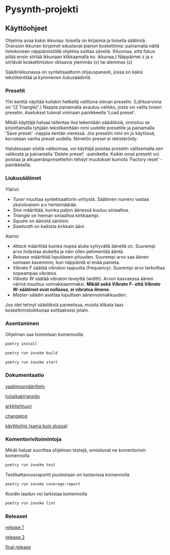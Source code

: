 # Pysynth-projekti

## Käyttöohjeet

Ohjelma avaa kaksi ikkunaa: toisella on kirjaimia ja toisella säätimiä. Oranssin ikkunan kirjaimet edustavat pianon koskettimia: painamalla näitä tietokoneen näppäimistöllä ohjelma soittaa säveliä. (Huomaa, että fokus pitää ensin siirtää ikkunaan klikkaamalla ko. ikkunaa.) Näppäimet z ja x siirtävät koskettimiston oktaavia ylemmäs (x) tai alemmas (z)

Säädinikkunassa on syntetisaattorin ohjauspaneeli, jossa on kaksi tekstikenttää ja kymmenen liukusäädintä.

### Presetit
Ylin kenttä näyttää kullakin hetkellä valittuna olevan presetin. (Lähtoarvona on '{2 Triangle}'.) Nappia painamalla avautuu valikko, josta voi valita toisen presetin. Asetukset tulevat voimaan painikkeella 'Load preset'.

Mikäli käyttäjä haluaa tallentaa itse tekemiään säädöksiä, onnistuu se kirjoittamalla tyhjään tekstikenttään nimi uudelle presetille ja painamalla 'Save preset' -nappia kentän vieressä. Jos presetin nimi on jo käytössä, korvataan vanha preset uudella. Nimetön preset ei rekisteröidy.

Halutessaan siistiä valikoimaa, voi käyttäjä poistaa presetin valitsemalla sen valikosta ja painamalla 'Delete preset' -painiketta. Kaikki omat presetit voi poistaa ja alkuperäispresetteihin tehdyt muutokset kumota 'Factory reset' -painikkeella.

### Liukusäätimet

Ylärivi:
- *Tuner* muuttaa syntetisaattorin viritystä. Säätimen numero vastaa yksiviivaisen a:n hertsimäärää.
- *Sine* määrittää, kuinka paljon äänessä kuuluu siniaaltoa.
- *Triangle* on hieman siniaaltoa kirkkaampi.
- *Square* on äänistä säröisin.
- *Sawtooth* on kaikista kirkkain ääni.

Alarivi:
- *Attack* määrittää kuinka nopea aluke syttyvällä äänellä on. Suurempi arvo hidastaa aluketta ja näin ollen pehmentää ääntä.
- *Release* määrittää lopukkeen pituuden. Suurempi arvo saa äänen soimaan kauemmin, kun näppäintä ei enää paineta.
- *Vibrato F* säätää vibraton taajuutta (frequency). Suurempi arvo tarkoittaa nopeampaa vibratoa.
- *Vibrato W* säätää vibraton leveyttä (width). Arvon kasvaessa äänen värinä muuttuu voimakkaammaksi. **Mikäli sekä *Vibrato F*- että *Vibrato W*-säätimet ovat nollassa, ei vibratoa ilmene.**
- *Master*-säädin asettaa lopullisen äänenvoimakkuuden.

Jos olet tehnyt säädöksiä paneelissa, muista klikata taas koskettimistoikkunaa soittaaksesi jotain.

### Asentaminen
Ohjelman saa toimintaan komennoilla

```bash
poetry install
```
```bash
poetry run invoke build
```
```bash
poetry run invoke start
```

### Dokumentaatio

[vaatimusmäärittely](https://github.com/pmsainio/ot-harjoitustyo/blob/master/dokumentaatio/vaatimusmaarittely.md)

[työaikakirjanpito](https://github.com/pmsainio/ot-harjoitustyo/blob/master/dokumentaatio/tyoaikakirjanpito.md)

[arkkitehtuuri](https://github.com/pmsainio/ot-harjoitustyo/blob/master/dokumentaatio/arkkitehtuuri.md)

[changelog](https://github.com/pmsainio/ot-harjoitustyo/blob/master/dokumentaatio/changelog.md)

[käyttöohje (sama kuin alussa)](https://github.com/pmsainio/ot-harjoitustyo/blob/master/dokumentaatio/kayttoohje.md)

### Komentorivitoimintoja

Mikäli haluat suorittaa ohjelman testejä, onnistuvat ne komentorivin komennolla
```bash
poetry run invoke test
```
Testikattavuusraportti puolestaan on luotavissa komennolla
```bash
poetry run invoke coverage-report
```
Koodin laadun voi tarkistaa komennolla
```bash
poetry run invoke lint
```

### Releaset

[release 1](https://github.com/pmsainio/ot-harjoitustyo/releases/tag/viikko5)

[release 2](https://github.com/pmsainio/ot-harjoitustyo/releases/tag/viikko6)

[final release](https://github.com/pmsainio/ot-harjoitustyo/releases/tag/viikko7)
